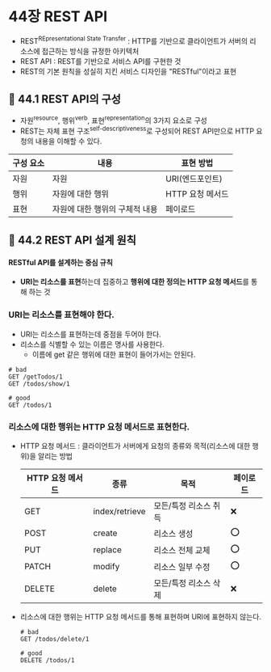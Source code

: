 # 44장 REST API

- REST<sup>REpresentational State Transfer</sup> : HTTP를 기반으로 클라이언트가 서버의 리소스에 접근하는 방식을 규정한 아키텍처
- REST API : REST를 기반으로 서비스 API를 구현한 것
- REST의 기본 원칙을 성실히 지킨 서비스 디자인을 "RESTful"이라고 표현

## 📂 44.1 REST API의 구성
- 자원<sup>resource</sup>, 행위<sup>verb</sup>, 표현<sup>representation</sup>의 3가지 요소로 구성
- REST는 자체 표현 구조<sup>self-descriptiveness</sup>로 구성되어 REST API만으로 HTTP 요청의 내용을 이해할 수 있다.

| 구성 요소 | 내용 | 표현 방법 |
| -------- | -------- | -------- |
| 자원 | 자원 | URI(엔드포인트) |
| 행위 | 자원에 대한 행위 | HTTP 요청 메서드 |
| 표현 | 자원에 대한 행위의 구체적 내용 | 페이로드 |

## 📂 44.2 REST API 설계 원칙
#### RESTful API를 설계하는 중심 규칙
- **URI는 리소스를 표현**하는데 집중하고 **행위에 대한 정의는 HTTP 요청 메서드**를 통해 하는 것

### URI는 리소스를 표현해야 한다.
- URI는 리소스를 표현하는데 중점을 두어야 한다.
- 리소스를 식별할 수 있는 이름은 명사를 사용한다.
  - 이름에 get 같은 행위에 대한 표현이 들어가서는 안된다.

```shell
# bad
GET /getTodos/1
GET /todos/show/1

# good
GET /todos/1
```

### 리소스에 대한 행위는 HTTP 요청 메서드로 표현한다.
- HTTP 요청 메서드 : 클라이언트가 서버에게 요청의 종류와 목적(리소스에 대한 행위)을 알리는 방법

  | HTTP 요청 메서드 | 종류 | 목적 | 페이로드 |
  | -------- | -------- | -------- | -------- |
  | GET | index/retrieve | 모든/특정 리소스 취득 | ❌ |
  | POST | create | 리소스 생성 | ⭕️ |
  | PUT | replace | 리소스 전체 교체 | ⭕️ |
  | PATCH | modify | 리소스 일부 수정 | ⭕️ |
  | DELETE | delete | 모든/특정 리소스 삭제 | ❌ |

- 리소스에 대한 행위는 HTTP 요청 메서드를 통해 표현하며 URI에 표현하지 않는다.
  ```shell
  # bad
  GET /todos/delete/1

  # good
  DELETE /todos/1
  ```
